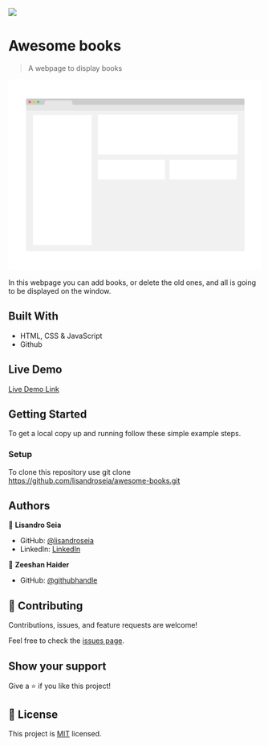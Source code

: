 ![](https://img.shields.io/badge/Microverse-blueviolet)

# Awesome books

> A webpage to display books

![screenshot](./app_screenshot.png)

In this webpage you can add books, or delete the old ones, and all is going to be displayed on the window.

## Built With

- HTML, CSS & JavaScript
- Github

## Live Demo

[Live Demo Link](https://lisandroseia.github.io/awesome-books/)


## Getting Started

To get a local copy up and running follow these simple example steps.

### Setup

To clone this repository use git clone https://github.com/lisandroseia/awesome-books.git

## Authors

👤 **Lisandro Seia**

- GitHub: [@lisandroseia](https://github.com/lisandroseia)
- LinkedIn: [LinkedIn](https://www.linkedin.com/in/lisandro-seia-295120225/)

👤 **Zeeshan Haider**

- GitHub: [@githubhandle](https://github.com/zhadier)

## 🤝 Contributing

Contributions, issues, and feature requests are welcome!

Feel free to check the [issues page](../../issues/).

## Show your support

Give a ⭐️ if you like this project!

## 📝 License

This project is [MIT](./MIT.md) licensed.
